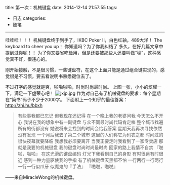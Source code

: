 title: 第一次：机械键盘
date: 2014-12-14 21:57:55
tags:
- 日志
categories: 
- 随笔
---

哇哇哇！！！
机械键盘终于到手了，IKBC Poker Ⅱ，白色红轴，489大洋！
The keyboard to cheer you up！
你知道吗？为了你我纠结了 多久，在好几篇文章中提到过你呢！！
为了你又要省吃俭用，但是还要被那些人还要叫做“壕”，这种感觉真不好，很违心的。

刚开始接触，不是很习惯，一些键盘符，在这个上面只能是通过组合键实现的，感觉很是不习惯，要去看说明书熟悉键位去了。

不过打字的感觉就是爽，啪啪啪啪，时尚时尚最时尚。
上图一张，小小的炫耀一下，满足一下虚荣心吧！
![jxjp.jpg](http://7sbqqh.com1.z0.glb.clouddn.com/image/jpg/20141214/jxjp.jpg)
作为对自己有了机械键盘的要求：每个星期在“简书”码子不少于2000字。
下面附上一个知乎的最佳答案：http://zhi.hu/bbxh 

>有些事我都已忘记
但我现在还记得
在一个晚上我的老婆问我
今天怎么不开心
我说在我的想象中有一副键盘
与众不同最时尚代码肯定棒
整个城市找遍所有的街都没有
她说将来会找到的时间会给我答案
星期天我再次寻找依然没有发现
一个月后我去了第二个城市
这里的人们称它为码农之都
时间过的很快夜幕就要降临
我想我必须要离开
当我正要走时我看到了一家专卖店
那就是我要的机械键盘
我的键盘时尚时尚最时尚
回家的路上我情不自禁
『啪啪，啪啪』
在这光滑的键盘编码
灯光下我看到自己的身影
有时很远有时很近
感到一种力量驱使我的手指
有了机械键盘天黑都不怕
一行两行一行两行
一行一行似爪牙
似魔鬼的『手法』
『啪啪，啪啪』

——来自MiracleWong的机械键盘。
